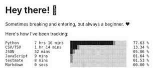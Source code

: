 # Hey there! 👋
Sometimes breaking and entering, but always a beginner. ❤️

Here's how I've been tracking:
<!--START_SECTION:waka-->

```text
Python       7 hrs 16 mins   ███████████████████▒░░░░░   77.63 %
CSV/TSV      1 hr 14 mins    ███▒░░░░░░░░░░░░░░░░░░░░░   13.34 %
JSON         32 mins         █▒░░░░░░░░░░░░░░░░░░░░░░░   05.86 %
JavaScript   9 mins          ▒░░░░░░░░░░░░░░░░░░░░░░░░   01.64 %
textmate     8 mins          ▒░░░░░░░░░░░░░░░░░░░░░░░░   01.53 %
Markdown     0 secs          ░░░░░░░░░░░░░░░░░░░░░░░░░   00.00 %
```

<!--END_SECTION:waka-->
